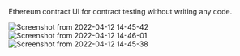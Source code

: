 Ethereum contract UI for contract testing without writing any code.

![Screenshot from 2022-04-12 14-45-42](https://user-images.githubusercontent.com/1709072/162897776-5ee85c0e-de8d-4e42-9742-1793ae99cac5.png)
![Screenshot from 2022-04-12 14-46-01](https://user-images.githubusercontent.com/1709072/162897787-4a9e9c43-0c8c-464c-b065-af8055872843.png)
![Screenshot from 2022-04-12 14-45-38](https://user-images.githubusercontent.com/1709072/162897794-1802e839-2612-4db3-8439-66a234711ff6.png)
